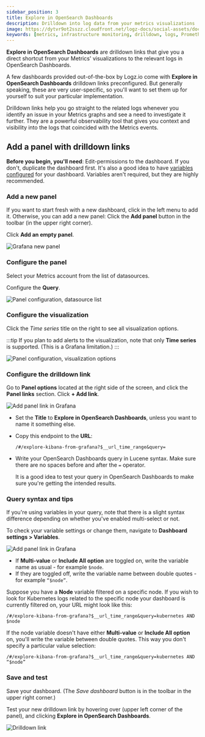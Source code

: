 ```yaml
---
sidebar_position: 3
title: Explore in OpenSearch Dashboards
description: Drilldown into log data from your metrics visualizations 
image: https://dytvr9ot2sszz.cloudfront.net/logz-docs/social-assets/docs-social.jpg
keywords: [metrics, infrastructure monitoring, drilldown, logs, Prometheus, monitoring, dashboard, observability, logz.io]
---
```


**Explore in OpenSearch Dashboards** are drilldown links that give you a direct shortcut from your Metrics' visualizations to the relevant logs in OpenSearch Dashboards.

A few dashboards provided out-of-the-box by Logz.io come with **Explore in OpenSearch Dashboards** drilldown links preconfigured. But generally speaking, these are very user-specific, so you'll want to set them up for yourself to suit your particular implementation.

Drilldown links help you go straight to the related logs whenever you identify an issue in your Metrics graphs and see a need to investigate it further. They are a powerful observability tool that gives you context and visibility into the logs that coincided with the Metrics events.



## Add a panel with drilldown links


**Before you begin, you'll need**:
Edit-permissions to the dashboard. If you don't, duplicate the dashboard first.
It's also a good idea to have [variables configured](/docs/user-guide/infrastructure-monitoring/variables/) for your dashboard. Variables aren't required, but they are highly recommended.


### Add a new panel

If you want to start fresh with a new dashboard, click <i class="fas fa-plus"></i> in the left menu to add it. Otherwise, you can add a new panel: Click the **Add panel** button in the toolbar (in the upper right corner).

Click **Add an empty panel**.

![Grafana new panel](https://dytvr9ot2sszz.cloudfront.net/logz-docs/grafana/im-add-panel.png)

### Configure the panel

Select your Metrics account from the list of datasources.

Configure the **Query**.

![Panel configuration, datasource list](https://dytvr9ot2sszz.cloudfront.net/logz-docs/grafana/drop-down-metrics.png)


### Configure the visualization

Click the _Time series_ title on the right to see all visualization options.

:::tip
If you plan to add alerts to the visualization, note that only **Time series** is supported. (This is a Grafana limitation.)
:::


![Panel configuration, visualization  options](https://dytvr9ot2sszz.cloudfront.net/logz-docs/grafana/im-select-visualization.png)

### Configure the drilldown link

Go to **Panel options** located at the right side of the screen, and click the **Panel links** section. 
Click **+ Add link**.

![Add panel link in Grafana](https://dytvr9ot2sszz.cloudfront.net/logz-docs/grafana/explore-in-osd.png)

* Set the **Title** to **Explore in OpenSearch Dashboards**, unless you want to name it something else.
* Copy this endpoint to the **URL**:

  ```
  /#/explore-kibana-from-grafana?$__url_time_range&query=
  ```
* Write your OpenSearch Dashboards query in Lucene syntax. Make sure there are no spaces before and after the `=` operator.

  It is a good idea to test your query in OpenSearch Dashboards to make sure you're getting the intended results.

### Query syntax and tips

If you're using variables in your query, note that there is a slight syntax difference depending on whether you've enabled multi-select or not. 

To check your variable settings or change them, navigate to **Dashboard settings > Variables**.

![Add panel link in Grafana](https://dytvr9ot2sszz.cloudfront.net/logz-docs/grafana/im-variables-settings.png)

* If **Multi-value** or **Include All option** are toggled on, write the variable name as usual - for example `$node`.
* If they are toggled off, write the variable name between double quotes - for example `“$node”`.

Suppose you have a **Node** variable filtered on a specific node. If you wish to look for Kubernetes logs related to the specific node your dashboard is currently filtered on, your URL might look like this:

`/#/explore-kibana-from-grafana?$__url_time_range&query=kubernetes AND $node`

If the node variable doesn't have either **Multi-value** or **Include All option** on, you'll write the variable between double quotes.
This way you don't specify a particular value selection:

`/#/explore-kibana-from-grafana?$__url_time_range&query=kubernetes AND “$node”`


### Save and test

Save your dashboard.
(The _Save dashboard_ button is in the toolbar in the upper right corner.)

Test your new drilldown link
by hovering over <i class="fas fa-external-link-alt"></i>
(upper left corner of the panel),
and clicking **Explore in OpenSearch Dashboards**.

![Drilldown link](https://dytvr9ot2sszz.cloudfront.net/logz-docs/grafana/explore-in-osd-link.png)
